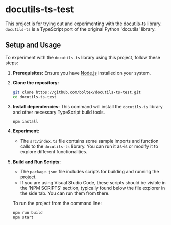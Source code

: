 # docutils-ts-test

This project is for trying out and experimenting with the [docutils-ts](https://github.com/boltex/docutils-ts) library. `docutils-ts` is a TypeScript port of the original Python 'docutils' library.

## Setup and Usage

To experiment with the `docutils-ts` library using this project, follow these steps:

1.  **Prerequisites:** Ensure you have [Node.js](https://nodejs.org/) installed on your system.
2.  **Clone the repository:**
    ```bash
    git clone https://github.com/boltex/docutils-ts-test.git
    cd docutils-ts-test
    ```
3.  **Install dependencies:** This command will install the `docutils-ts` library and other necessary TypeScript build tools.
    ```bash
    npm install
    ```
4.  **Experiment:**
    *   The `src/index.ts` file contains some sample imports and function calls to the `docutils-ts` library. You can run it as-is or modify it to explore different functionalities.
5.  **Build and Run Scripts:**
    *   The `package.json` file includes scripts for building and running the project.
    *   If you are using Visual Studio Code, these scripts should be visible in the 'NPM SCRIPTS' section, typically found below the file explorer in the side tab. You can run them from there.

    To run the project from the command line:
    ```bash
    npm run build
    npm start
    ```
